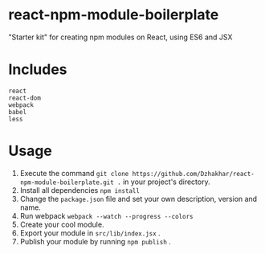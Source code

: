 # react-npm-module-boilerplate
"Starter kit" for creating npm modules on React, using ES6 and JSX

# Includes

```
react 
react-dom 
webpack 
babel 
less
```

# Usage
1. Execute the command ```git clone https://github.com/Dzhakhar/react-npm-module-boilerplate.git .``` in your project's directory.
2. Install all dependencies ```npm install```
3. Change the ```package.json``` file and set your own description, version and name.
4. Run webpack ``` webpack --watch --progress --colors ```
5. Create your cool module.
6. Export your module in ``` src/lib/index.jsx ``` .
7. Publish your module by running ```npm publish``` .
